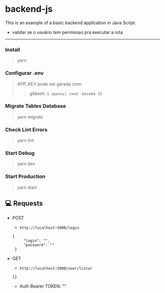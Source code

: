 # backend-js
This is an example of a basic backend application in Java Script.

 - validar se o usuário tem permissao pra executar a rota
---

### Install
 > yarn

### Configurar .env
 > APP_KEY pode ser gerada com:
 >> gitbash: `$ openssl rand -base64 32`
### Migrate Tables Database
 > yarn migrate

### Check Lint Errors
 > yarn lint

### Start Debug
 > yarn dev

### Start Production
 > yarn start


## 💻 Requests
- POST
  - `http://localhost:5000/login`
  ```
  {
	   "login": "",
	   "password": ""
   }
  ```

- GET
  - `http://localhost:5000/user/listar`
  ```
  {}
  ```
  - Auth Bearer TOKEN: ""
